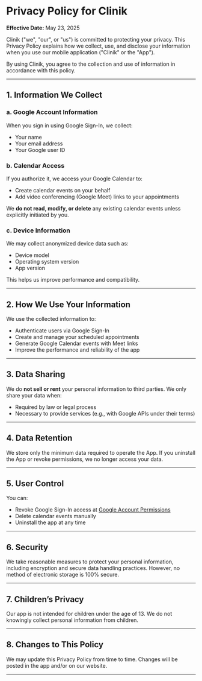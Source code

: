 # Privacy Policy for Clinik

**Effective Date:** May 23, 2025

Clinik ("we", "our", or "us") is committed to protecting your privacy. This Privacy Policy explains how we collect, use, and disclose your information when you use our mobile application ("Clinik" or the "App").

By using Clinik, you agree to the collection and use of information in accordance with this policy.

---

## 1. Information We Collect

### a. Google Account Information

When you sign in using Google Sign-In, we collect:

- Your name  
- Your email address  
- Your Google user ID  

### b. Calendar Access

If you authorize it, we access your Google Calendar to:

- Create calendar events on your behalf  
- Add video conferencing (Google Meet) links to your appointments  

We **do not read, modify, or delete** any existing calendar events unless explicitly initiated by you.

### c. Device Information

We may collect anonymized device data such as:

- Device model  
- Operating system version  
- App version  

This helps us improve performance and compatibility.

---

## 2. How We Use Your Information

We use the collected information to:

- Authenticate users via Google Sign-In  
- Create and manage your scheduled appointments  
- Generate Google Calendar events with Meet links  
- Improve the performance and reliability of the app  

---

## 3. Data Sharing

We do **not sell or rent** your personal information to third parties. We only share your data when:

- Required by law or legal process  
- Necessary to provide services (e.g., with Google APIs under their terms)  

---

## 4. Data Retention

We store only the minimum data required to operate the App. If you uninstall the App or revoke permissions, we no longer access your data.

---

## 5. User Control

You can:

- Revoke Google Sign-In access at [Google Account Permissions](https://myaccount.google.com/permissions)  
- Delete calendar events manually  
- Uninstall the app at any time  

---

## 6. Security

We take reasonable measures to protect your personal information, including encryption and secure data handling practices. However, no method of electronic storage is 100% secure.

---

## 7. Children’s Privacy

Our app is not intended for children under the age of 13. We do not knowingly collect personal information from children.

---

## 8. Changes to This Policy

We may update this Privacy Policy from time to time. Changes will be posted in the app and/or on our website.

---
